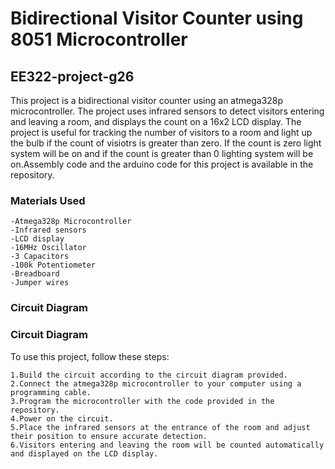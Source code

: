 

# Bidirectional Visitor Counter using 8051 Microcontroller

## EE322-project-g26

This project is a bidirectional visitor counter using an atmega328p microcontroller. The project uses infrared sensors to detect visitors entering and leaving a room, and displays the count on a 16x2 LCD display. The project is useful for tracking the number of visitors to a room and light up the bulb if the count of visiotrs is greater than zero. If the count is zero light system will be on and if the count is greater than 0 lighting system will be on.Assembly code and the arduino code for this project is available in the repository.

### Materials Used

    -Atmega328p Microcontroller
    -Infrared sensors
    -LCD display
    -16MHz Oscillator
    -3 Capacitors
    -100k Potentiometer
    -Breadboard
    -Jumper wires

### Circuit Diagram


### Circuit Diagram


To use this project, follow these steps:

    1.Build the circuit according to the circuit diagram provided.
    2.Connect the atmega328p microcontroller to your computer using a programming cable.
    3.Program the microcontroller with the code provided in the repository.
    4.Power on the circuit.
    5.Place the infrared sensors at the entrance of the room and adjust their position to ensure accurate detection.
    6.Visitors entering and leaving the room will be counted automatically and displayed on the LCD display.


